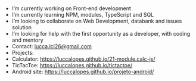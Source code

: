 ###

-  I’m currently working on Front-end development
-  I’m currently learning NPM, modules, TypeScript and SQL 
-  I’m looking to collaborate on Web Development, databank and issues solution
-  I’m looking for help with the first opportunity as a developer, with coding and mentory
- Contact: lucca.lcl26@gmail.com
- Projects:
- Calculator: https://luccalopes.github.io/21-module.calc-js/
- TicTacToe: https://luccalopes.github.io/tictactoe/
- Android site: https://luccalopes.github.io/projeto-android/

